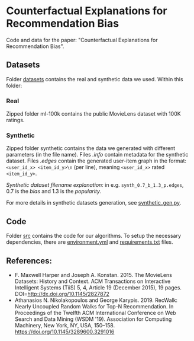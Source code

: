 # Counterfactual Explanations for Recommendation Bias
Code and data for the paper: "Counterfactual Explanations for Recommendation Bias".

## Datasets
Folder [datasets](https://github.com/lezaf/BiasExplain/tree/main/datasets) contains the real and synthetic data we used. Within this folder:

### Real
Zipped folder ml-100k contains the public MovieLens dataset with 100K ratings.

### Synthetic
Zipped folder synthetic contains the data we generated with different parameters (in the file name). Files *.info* contain metadata for the synthetic dataset. Files *.edges* contain the generated user-item graph in the format: `<user_id_x> <item_id_y>\n` (per line), meaning `<user_id_x>` rated `<item_id_y>`.

*Synthetic dataset filename explanation:* in e.g. `synth_0.7_b_1.3_p.edges`, 0.7 is the *bias* and 1.3 is the *popularity*.

For more details in synthetic datasets generation, see [synthetic_gen.py](https://github.com/lezaf/BiasExplain/blob/main/src/utils/synthetic_gen.py).

## Code

Folder [src](https://github.com/lezaf/BiasExplain/tree/main/src) contains the code for our algorithms. To setup the necessary dependencies, there are [environment.yml](https://github.com/lezaf/BiasExplain/blob/main/src/environment.yml) and [requirements.txt](https://github.com/lezaf/BiasExplain/blob/main/src/requirements.txt) files.

## References:

- F. Maxwell Harper and Joseph A. Konstan. 2015. The MovieLens Datasets: History and Context. ACM Transactions on Interactive Intelligent Systems (TiiS) 5, 4, Article 19 (December 2015), 19 pages. DOI=http://dx.doi.org/10.1145/2827872
- Athanasios N. Nikolakopoulos and George Karypis. 2019. RecWalk: Nearly Uncoupled Random Walks for Top-N Recommendation. In Proceedings of the Twelfth ACM International Conference on Web Search and Data Mining (WSDM '19). Association for Computing Machinery, New York, NY, USA, 150–158. https://doi.org/10.1145/3289600.3291016
